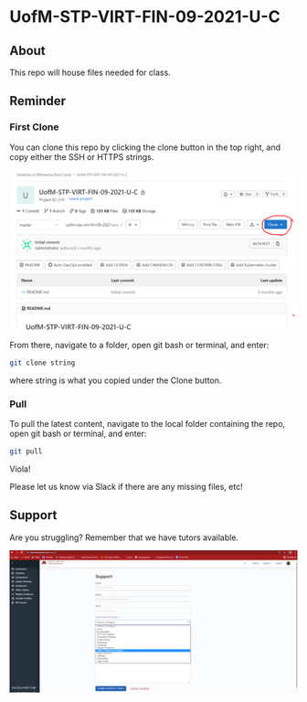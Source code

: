 # UofM-STP-VIRT-FIN-09-2021-U-C

## About

This repo will house files needed for class.

## Reminder

### First Clone

You can clone this repo by clicking the clone button in the top right, and copy either the SSH or HTTPS strings.

![clone](./images/how_to_clone.png)

From there, navigate to a folder, open git bash or terminal, and enter:

```bash
git clone string
```

where string is what you copied under the Clone button.

### Pull

To pull the latest content, navigate to the local folder containing the repo, open git bash or terminal, and enter:

```bash
git pull
```

Viola!

Please let us know via Slack if there are any missing files, etc!

## Support

Are you struggling? Remember that we have tutors available.

![support](./images/support.png)
